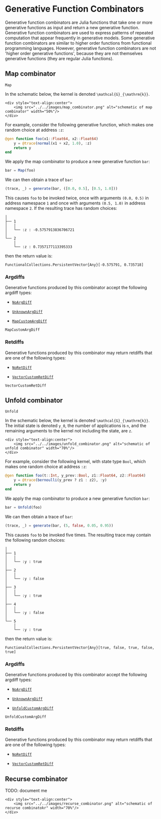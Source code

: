 # Generative Function Combinators

Generative function combinators are Julia functions that take one or more generative functions as input and return a new generative function.
Generative function combinators are used to express patterns of repeated computation that appear frequently in generative models.
Some generative function combinators are similar to higher order functions from functional programming languages.
However, generative function combinators are not 'higher order generative functions', because they are not themselves generative functions (they are regular Julia functions).

## Map combinator

```@docs
Map
```

In the schematic below, the kernel is denoted ``\mathcal{G}_{\mathrm{k}}``.
```@raw html
<div style="text-align:center">
    <img src="../../images/map_combinator.png" alt="schematic of map combinator" width="50%"/>
</div>
```

For example, consider the following generative function, which makes one random choice at address `:z`:
```julia
@gen function foo(x1::Float64, x2::Float64)
    y = @trace(normal(x1 + x2, 1.0), :z)
    return y
end
```
We apply the map combinator to produce a new generative function `bar`:
```julia
bar = Map(foo)
```
We can then obtain a trace of `bar`:
```julia
(trace, _) = generate(bar, ([0.0, 0.5], [0.5, 1.0]))
```
This causes `foo` to be invoked twice, once with arguments `(0.0, 0.5)` in address namespace `1` and once with arguments `(0.5, 1.0)` in address namespace `2`.
If the resulting trace has random choices:
```
│
├── 1
│   │
│   └── :z : -0.5757913836706721
│
└── 2
    │
    └── :z : 0.7357177113395333
```
then the return value is:
```
FunctionalCollections.PersistentVector{Any}[-0.575791, 0.735718]
```

### Argdiffs

Generative functions produced by this combinator accept the following argdiff types:

- [`NoArgDiff`](@ref)

- [`UnknownArgDiff`](@ref)

- [`MapCustomArgDiff`](@ref)

```@docs
MapCustomArgDiff
```

### Retdiffs

Generative functions produced by this combinator may return retdiffs that are one of the following types:

- [`NoRetDiff`](@ref)

- [`VectorCustomRetDiff`](@ref)

```@docs
VectorCustomRetDiff
```



## Unfold combinator

```@docs
Unfold
```

In the schematic below, the kernel is denoted ``\mathcal{G}_{\mathrm{k}}``.
The initial state is denoted ``y_0``, the number of applications is ``n``, and the remaining arguments to the kernel not including the state, are ``z``.
```@raw html
<div style="text-align:center">
    <img src="../../images/unfold_combinator.png" alt="schematic of unfold combinator" width="70%"/>
</div>
```

For example, consider the following kernel, with state type `Bool`, which makes one random choice at address `:z`:
```julia
@gen function foo(t::Int, y_prev::Bool, z1::Float64, z2::Float64)
    y = @trace(bernoulli(y_prev ? z1 : z2), :y)
    return y
end
```
We apply the map combinator to produce a new generative function `bar`:
```julia
bar = Unfold(foo)
```
We can then obtain a trace of `bar`:
```julia
(trace, _) = generate(bar, (5, false, 0.05, 0.95))
```
This causes `foo` to be invoked five times.
The resulting trace may contain the following random choices:
```
│
├── 1
│   │
│   └── :y : true
│
├── 2
│   │
│   └── :y : false
│
├── 3
│   │
│   └── :y : true
│
├── 4
│   │
│   └── :y : false
│
└── 5
    │
    └── :y : true

```
then the return value is:
```
FunctionalCollections.PersistentVector{Any}[true, false, true, false, true]
```

### Argdiffs

Generative functions produced by this combinator accept the following argdiff types:

- [`NoArgDiff`](@ref)

- [`UnknownArgDiff`](@ref)

- [`UnfoldCustomArgDiff`](@ref)

```@docs
UnfoldCustomArgDiff
```

### Retdiffs

Generative functions produced by this combinator may return retdiffs that are one of the following types:

- [`NoRetDiff`](@ref)

- [`VectorCustomRetDiff`](@ref)


## Recurse combinator

TODO: document me

```@raw html
<div style="text-align:center">
    <img src="../../images/recurse_combinator.png" alt="schematic of recurse combinatokr" width="70%"/>
</div>
```

